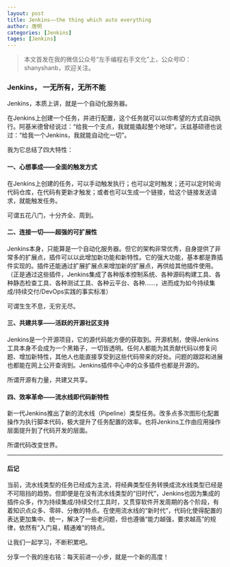 ```yaml
---
layout: post
title: Jenkins——the thing which auto everything
author: 唐明
categories: [Jenkins]
tages: [Jenkins]
---
```

>本文首发在我的微信公众号“左手编程右手文化”上，公众号ID：shanyshanb，欢迎关注。


### Jenkins， 一无所有，无所不能

Jenkins，本质上讲，就是一个自动化服务器。

在Jenkins上创建一个任务，并进行配置，这个任务就可以以你希望的方式自动执行。阿基米德曾经说过：“给我一个支点，我就能撬起整个地球”。沃兹基硕德也说过：“给我一个Jenkins，我就能自动化一切”。

我为它总结了四大特性：

#### 一、心想事成——全面的触发方式

在Jenkins上创建的任务，可以手动触发执行；也可以定时触发；还可以定时轮询代码仓库，在代码有更新才触发；或者也可以生成一个链接，给这个链接发送请求，就能触发任务。

可谓五花八门，十分齐全、周到。

#### 二、连接一切——超强的可扩展性

Jenkins本身，只能算是一个自动化服务器。但它的架构非常优秀，自身提供了非常多的扩展点，插件可以以此增加新功能和新特性。它的强大功能，基本都是靠插件实现的。插件还能通过扩展扩展点来增加新的扩展点，再供给其他插件使用。（正是通过这些插件，Jenkins集成了各种版本控制系统、各种源码构建工具、各种静态检查工具、各种测试工具、各种云平台、各种……，进而成为如今持续集成/持续交付/DevOps实践的事实标准）

可谓生生不息，无穷无尽。

#### 三、共建共享——活跃的开源社区支持

Jenkins是一个开源项目，它的源代码能方便的获取到。开源机制，使得Jenkins工具本身不会成为一个黑箱子，一切皆透明。任何人都能为其贡献代码以修复问题、增加新特性，其他人也能直接享受到这些代码带来的好处。问题的跟踪和进展也都能在网上公开查询到。Jenkins插件中心中的众多插件也都是开源的。

所谓开源有力量，共建又共享。

#### 四、效率革命——流水线即代码新特性

新一代Jenkins推出了新的流水线（Pipeline）类型任务。改多点多次图形化配置操作为执行脚本代码，极大提升了任务配置的效率。也将Jenkins工作由应用操作层面提升到了代码开发的层面。

所谓代码改变世界。

---

#### 后记

当前，流水线类型的任务已经成为主流，将经典类型任务转换成流水线类型已经是不可阻挡的趋势。但即便是在没有流水线类型的“旧时代”，Jenkins也因为集成的插件众多，作为持续集成/持续交付工具时，又贯穿软件开发周期的各个阶段，有着知识点众多、零碎、分散的特点。在使用流水线的“新时代”，代码化使得配置的表达更加集中、统一，解决了一些老问题，但也遵循“能力越强，要求越高”的规律，依然有“入门易，精通难”的特点。

让我们一起学习，不断积累吧。

分享一个我的座右铭：每天前进一小步，就是一个新的高度！